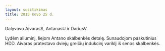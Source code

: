 ```yaml
---
layout: susitikimas
title: 2015 Kovo 25 d.
---
```

Dalyvavo AivarasS, AntanasU ir DariusV.


Lydėm aliuminį, liejom Antano skalbenkės detalę. Sunaudojom paskutinius HDD.
Aivaras pratestavo dviejų greičių indukcinį variklį iš senos skalbenkės.

